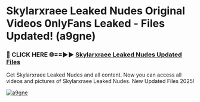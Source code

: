 # Skylarxraee Leaked Nudes Original Videos 0nlyFans Leaked - Files Updated! (a9gne)

<h3>🔴 CLICK HERE 🌐==►► <a href="https://tinyurl.com/4mcuefdz" rel="nofollow">Skylarxraee Leaked Nudes Updated Files</a></h3>

Get Skylarxraee Leaked Nudes and all content. Now you can access all videos and pictures of Skylarxraee Leaked Nudes. New Updated Files 2025!

[![a9gne](https://i.imgur.com/StAQSOY.gif)](https://tinyurl.com/4mcuefdz)
